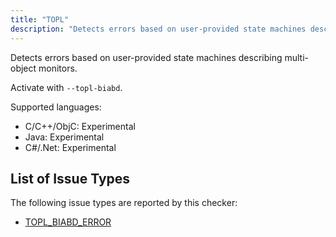```yaml
---
title: "TOPL"
description: "Detects errors based on user-provided state machines describing multi-object monitors."
---
```


Detects errors based on user-provided state machines describing multi-object monitors.

Activate with `--topl-biabd`.

Supported languages:
- C/C++/ObjC: Experimental
- Java: Experimental
- C#/.Net: Experimental



## List of Issue Types

The following issue types are reported by this checker:
- [TOPL_BIABD_ERROR](/docs/next/all-issue-types#topl_biabd_error)
